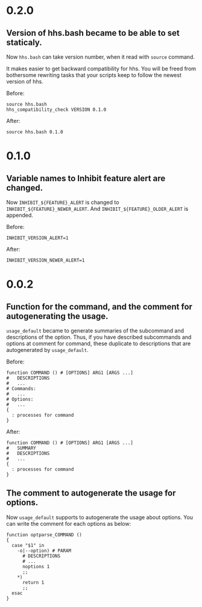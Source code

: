 # 0.2.0

## Version of hhs.bash became to be able to set staticaly.

Now `hhs.bash` can take version number,
when it read with `source` command.

It makes easier to get backward compatibility for hhs.
You will be freed from bothersome rewriting tasks
that your scripts keep to follow the newest version of hhs.

Before:
~~~
source hhs.bash
hhs_compatibility_check VERSION 0.1.0
~~~

After:
~~~
source hhs.bash 0.1.0
~~~

# 0.1.0

## Variable names to Inhibit feature alert are changed.

Now `INHIBIT_${FEATURE}_ALERT` is changed to `INHIBIT_${FEATURE}_NEWER_ALERT`.
And `INHIBIT_${FEATURE}_OLDER_ALERT` is appended.

Before:
~~~
INHIBIT_VERSION_ALERT=1
~~~

After:
~~~
INHIBIT_VERSION_NEWER_ALERT=1
~~~

# 0.0.2

## Function for the command, and the comment for autogenerating the usage.

`usage_default` became to generate summaries of the subcommand and descriptions of the option.
Thus, if you have described subcommands and options at comment for command, these duplicate to descriptions that are autogenerated by `usage_default`.

Before:
~~~
function COMMAND () # [OPTIONS] ARG1 [ARGS ...]
#   DESCRIPTIONS
#   ...
# Commands:
#   ...
# Options:
#   ...
{
  : processes for command
} 
~~~

After:
~~~
function COMMAND () # [OPTIONS] ARG1 [ARGS ...]
#   SUMMARY
#   DESCRIPTIONS
#   ...
{
  : processes for command
} 
~~~

## The comment to autogenerate the usage for options.

Now `usage_default` supports to autogenerate the usage about options.
You can write the comment for each options as below:

~~~
function optparse_COMMAND ()
{
  case "$1" in
    -o|--option) # PARAM
      # DESCRIPTIONS
      # ...
      noptions 1
      ;;
    *)
      return 1
      ;;
  esac
} 
~~~
